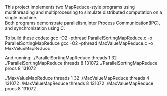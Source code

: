 
This project implements two MapReduce-style programs using multithreading and multiprocessing to simulate distributed computation on a single machine.  
Both programs demonstrate parallelism,Inter Process Communication(IPC), and synchronization using C.

To build these codes:
gcc -O2 -pthread ParallelSortingMapReduce.c -o ParallelSortingMapReduce
gcc -O2 -pthread MaxValueMapReduce.c -o MaxValueMapReduce

And running:
./ParallelSortingMapReduce threads 1 32
./ParallelSortingMapReduce threads 8 131072
./ParallelSortingMapReduce procs   8 131072

./MaxValueMapReduce threads 1 32
./MaxValueMapReduce threads 4 131072
./MaxValueMapReduce threads 8 131072
./MaxValueMapReduce procs   8 131072
.
